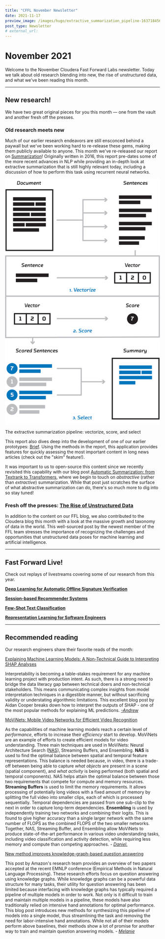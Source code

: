 ```yaml
---
title: "CFFL November Newsletter"
date: 2021-11-17
preview_image: /images/hugo/extractive_summarization_pipeline-1637184569.png
post_type: Newsletter
# external_url: 
---
```


# November 2021

Welcome to the November Cloudera Fast Forward Labs newsletter. Today we talk about old research blending into new, the rise of unstructured data, and what we've been reading this month. 

---

## New research!

We have two great original pieces for you this month — one from the vault and another fresh off the presses.

### Old research meets new

Much of our earlier research endeavors are still ensconced behind a paywall but we've been working hard to re-release these gems, making them publicly available to anyone. This month we've re-released our report on [Summarization](https://summarization.fastforwardlabs.com/)! Originally written in 2016, this report pre-dates some of the more recent advances in NLP while providing an in-depth look at extractive summarization that is still highly relevant today, including a discussion of how to perform this task using recurrent neural networks. 

![The extractive summarization pipeline: vectorize, score, and select.](/images/hugo/extractive_summarization_pipeline-1637184569.png)

The extractive summarization pipeline: vectorize, score, and select

This report also dives deep into the development of one of our earlier prototypes: [Brief](http://fastforwardlabs.github.io/brief/). Using the methods in the report, this application provides features for quickly assessing the most important content in long news articles (check out the "skim" feature!). 

It was important to us to open-source this content since we recently revisited this capability with our blog post [Automatic Summarization: from Textrank to Transformers](https://blog.fastforwardlabs.com/2021/09/22/automatic-summarization-from-textrank-to-transformers.html), where we begin to touch on *abstractive* (rather than *extractive*) summarization. While that post just scratches the surface of what abstractive summarization can do, there's so much more to dig into so stay tuned! 

### Fresh off the presses: [The Rise of Unstructured Data](https://blog.cloudera.com/the-rise-of-unstructured-data/)

In addition to the content on our FFL blog, we also contributed to the Cloudera blog this month with a look at the massive growth and taxonomy of data in the world. This well-sourced post by the newest member of the FFL team stresses the importance of recognizing the challenges and opportunities that unstructured data poses for machine learning and artificial intelligence. 

---

## Fast Forward Live!

Check out replays of livestreams covering some of our research from this year.

[**Deep Learning for Automatic Offline Signature Verification**](https://youtu.be/7_MlFxyPYSg)

[**Session-based Recommender Systems**](https://www.youtube.com/watch?v=JoRx6udpnbI)

[**Few-Shot Text Classification**](https://youtu.be/oLFqTj5FcEA)

**[Representation Learning for Software Engineers](https://youtu.be/o4gQLVzIm5U)**

---

## Recommended reading

Our research engineers share their favorite reads of the month:

[Explaining Machine Learning Models: A Non-Technical Guide to Interpreting SHAP Analyses](https://www.aidancooper.co.uk/a-non-technical-guide-to-interpreting-shap-analyses/)

Interpretability is becoming a table-stakes requirement for any machine learning project with production intent. As such, there is a strong need to bridge the data literacy gap between technical doers and non-technical stakeholders. This means communicating complex insights from model interpretation techniques in a digestible manner, but without sacrificing validity or understating algorithmic limitations. This excellent blog post by Aidan Cooper breaks down how to interpret the outputs of SHAP - one of the most popular methods for explaining ML predictions. *[-Andrew](https://twitter.com/andrewrreed)*

[MoViNets: Mobile Video Networks for Efficient Video Recognition](https://arxiv.org/abs/2103.11511)

As the capabilities of machine learning models reach a certain level of *performance*, efforts to increase their *efficiency* start to develop. MoViNets are an example of efforts to create efficient models for video understanding. Three main techniques are used in MoViNets: Neural Architecture Search ([NAS](https://en.wikipedia.org/wiki/Neural_architecture_search)), Streaming Buffers, and Ensembling. **NAS** is used to find the optimal balance between spatial and temporal feature representations. This balance is needed because, in video, there is a trade-off between being able to capture *what objects* are present in a scene (spatial component), and *what activity* is being performed (both spatial and temporal components). NAS helps attain the optimal balance between those two requirements that compete for compute and memory resources. **Streaming Buffers** is used to limit the memory requirements. It allows processing of potentially long videos with a fixed amount of memory by splitting the full video into smaller clips, each of which is processed sequentially. Temporal dependencies are passed from one sub-clip to the next in order to capture long-term dependencies. **Ensembling** is used by independently training two networks and combining their logits. This is found to give higher accuracy than a single larger network with the same number of FLOPS as the combined FLOPS of the two smaller networks. Together, NAS, Streaming Buffer, and Ensembling allow MoViNets to produce state-of-the-art performance in various video understanding tasks, including video classification and activity detection, while requiring less memory and compute than competing approaches. - [*Daniel.*](https://uk.linkedin.com/in/daniel-valdez-balderas-9051323b)

[New method improves knowledge-graph-based question answering](https://www.amazon.science/blog/new-method-improves-knowledge-graph-based-question-answering)

This post by Amazon's research team provides an overview of two papers accepted at the recent EMNLP conference (Empirical Methods in Natural Language Processing). These research efforts focus on question answering using knowledge graphs. While knowledge graphs can be a powerful data structure for many tasks, their utility for question answering has been limited because interfacing with knowledge graphs has typically required a pipeline of multiple models in order to work.  Not only is it difficult to train and maintain multiple models in a pipeline,  these models have also traditionally relied on intensive hand annotations for optimal performance.  This blog post introduces new methods for synthesizing this pipeline of models into a single model, thus streamlining the task and removing the need for labor-intensive hand annotations. While not all of their models perform above baselines, their methods show a lot of promise for another way to train and maintain question answering models. - [*Melanie*](https://www.linkedin.com/in/melanierbeck/)
